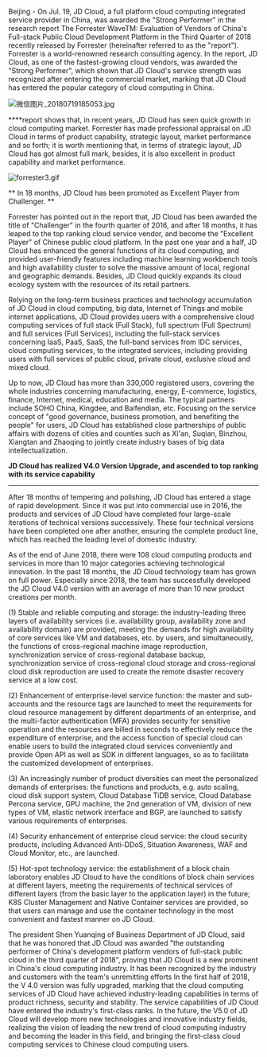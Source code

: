 Beijing - On Jul. 19, JD Cloud, a full platform cloud computing integrated service provider in China, was awarded the "Strong Performer" in the research report The Forrester WaveTM: Evaluation of Vendors of China's Full-stack Public Cloud Development Platform in the Third Quarter of 2018 recently released by Forrester (hereinafter referred to as the "report"). Forrester is a world-renowned research consulting agency. In the report, JD Cloud, as one of the fastest-growing cloud vendors, was awarded the "Strong Performer", which shown that JD Cloud's service strength was recognized after entering the commercial market, marking that JD Cloud has entered the popular category of cloud computing in China.

![微信图片_20180719185053.jpg]()

****report shows that, in recent years, JD Cloud has seen quick growth in cloud computing market. Forrester has made professional appraisal on JD Cloud in terms of product capability, strategic layout, market performance and so forth; it is worth mentioning that, in terms of strategic layout, JD Cloud has got almost full mark, besides, it is also excellent in product capability and market performance.

![forrester3.gif]()

** In 18 months, JD Cloud has been promoted as Excellent Player from Challenger. **

Forrester has pointed out in the report that, JD Cloud has been awarded the title of "Challenger" in the fourth quarter of 2016, and after 18 months, it has leaped to the top ranking cloud service vendor, and become the "Excellent Player" of Chinese public cloud platform. In the past one year and a half, JD Cloud has enhanced the general functions of its cloud computing, and provided user-friendly features including machine learning workbench tools and high availability cluster to solve the massive amount of local, regional and geographic demands. Besides, JD Cloud quickly expands its cloud ecology system with the resources of its retail partners.

Relying on the long-term business practices and technology accumulation of JD Cloud in cloud computing, big data, Internet of Things and mobile internet applications, JD Cloud provides users with a comprehensive cloud computing services of full stack (Full Stack), full spectrum (Full Spectrum) and full services (Full Services), including the full-stack services concerning IaaS, PaaS, SaaS, the full-band services from IDC services, cloud computing services, to the integrated services, including providing users with full services of public cloud, private cloud, exclusive cloud and mixed cloud.

Up to now, JD Cloud has more than 330,000 registered users, covering the whole industries concerning manufacturing, energy, E-commerce, logistics, finance, Internet, medical, education and media. The typical partners include SOHO China, Kingdee, and Baifendian, etc. Focusing on the service concept of "good governance, business promotion, and benefiting the people" for users, JD Cloud has established close partnerships of public affairs with dozens of cities and counties such as Xi'an, Suqian, Binzhou, Xiangtan and Zhaoqing to jointly create industry bases of big data intellectualization.

**JD Cloud has realized V4.0 Version Upgrade, and ascended to top ranking with its service capability**

****

After 18 months of tempering and polishing, JD Cloud has entered a stage of rapid development. Since it was put into commercial use in 2016, the products and services of JD Cloud have completed four large-scale iterations of technical versions successively. These four technical versions have been completed one after another, ensuring the complete product line, which has reached the leading level of domestic industry.

As of the end of June 2018, there were 108 cloud computing products and services in more than 10 major categories achieving technological innovation. In the past 18 months, the JD Cloud technology team has grown on full power. Especially since 2018, the team has successfully developed the JD Cloud V4.0 version with an average of more than 10 new product creations per month.

(1) Stable and reliable computing and storage: the industry-leading three layers of availability services (i.e. availability group, availability zone and availability domain) are provided, meeting the demands for high availability of core services like VM and databases, etc. by users, and simultaneously, the functions of cross-regional machine image reproduction, synchronization service of cross-regional database backup, synchronization service of cross-regional cloud storage and cross-regional cloud disk reproduction are used to create the remote disaster recovery service at a low cost.

(2) Enhancement of enterprise-level service function: the master and sub-accounts and the resource tags are launched to meet the requirements for cloud resource management by different departments of an enterprise, and the multi-factor authentication (MFA) provides security for sensitive operation and the resources are billed in seconds to effectively reduce the expenditure of enterprise, and the access function of special cloud can enable users to build the integrated cloud services conveniently and provide Open API as well as SDK in different languages, so as to facilitate the customized development of enterprises.

(3) An increasingly number of product diversities can meet the personalized demands of enterprises: the functions and products, e.g. auto scaling, cloud disk support system, Cloud Database TiDB service, Cloud Database Percona service, GPU machine, the 2nd generation of VM, division of new types of VM, elastic network interface and BGP, are launched to satisfy various requirements of enterprises.

(4) Security enhancement of enterprise cloud service: the cloud security products, including Advanced Anti-DDoS, Situation Awareness, WAF and Cloud Monitor, etc., are launched.

(5) Hot-spot technology service: the establishment of a block chain laboratory enables JD Cloud to have the conditions of block chain services at different layers, meeting the requirements of technical services of different layers (from the basic layer to the application layer) in the future; K8S Cluster Management and Native Container services are provided, so that users can manage and use the container technology in the most convenient and fastest manner on JD Cloud.

The president Shen Yuanqing of Business Department of JD Cloud, said that he was honored that JD Cloud was awarded "the outstanding performer of China's development platform vendors of full-stack public cloud in the third quarter of 2018", proving that JD Cloud is a new prominent in China's cloud computing industry. It has been recognized by the industry and customers with the team's unremitting efforts In the first half of 2018, the V 4.0 version was fully upgraded, marking that the cloud computing services of JD Cloud have achieved industry-leading capabilities in terms of product richness, security and stability. The service capabilities of JD Cloud have entered the industry's first-class ranks. In the future, the V5.0 of JD Cloud will develop more new technologies and innovative industry fields, realizing the vision of leading the new trend of cloud computing industry and becoming the leader in this field, and bringing the first-class cloud computing services to Chinese cloud computing users.